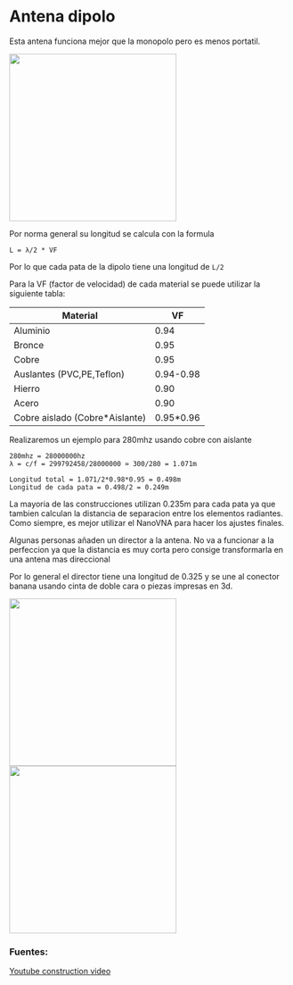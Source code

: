 # Antena dipolo

Esta antena funciona mejor que la monopolo pero es menos portatil.

<img height="300" src="/../_img/antennas/dipole_ex.jpg" />

Por norma general su longitud se calcula con la formula

`L = λ/2 * VF`

Por lo que cada pata de la dipolo tiene una longitud de `L/2`

Para la VF (factor de velocidad) de cada material se puede utilizar la siguiente tabla:

| Material								| VF          |
| ------------------------------------- | ----------- |
| Aluminio								| 0.94        |
| Bronce								| 0.95        |
| Cobre									| 0.95        |
| Auslantes (PVC,PE,Teflon)				| 0.94-0.98   |
| Hierro								| 0.90        |
| Acero									| 0.90        |
| Cobre aislado (Cobre*Aislante)		| 0.95*0.96   |

Realizaremos un ejemplo para 280mhz usando cobre con aislante

```
280mhz = 28000000hz
λ = c/f = 299792458/28000000 ≃ 300/280 = 1.071m

Longitud total = 1.071/2*0.98*0.95 = 0.498m
Longitud de cada pata = 0.498/2 = 0.249m
```

La mayoria de las construcciones utilizan 0.235m para cada pata ya que tambien calculan la distancia de separacion entre los elementos radiantes.
Como siempre, es mejor utilizar el NanoVNA para hacer los ajustes finales.

Algunas personas añaden un director a la antena. No va a funcionar a la perfeccion ya que la distancia es 
muy corta pero consige transformarla en una antena mas direccional

Por lo general el director tiene una longitud de 0.325 y se une al conector banana usando cinta de doble cara o piezas impresas en 3d.

<img height="300" src="/../_img/antennas/dipole_instr.jpg" />

<img height="300" src="/../_img/antennas/dipole_dir_ex.png" />


### Fuentes:

[Youtube construction video](https://youtu.be/Q9kyX0oMdtQ?si=bD8NNUBlY7qiXXqT)
